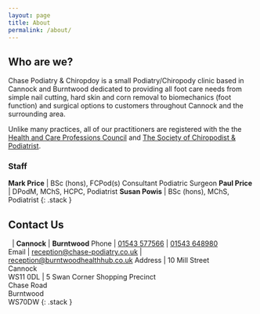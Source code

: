 ```yaml
---
layout: page
title: About
permalink: /about/
---
```


## Who are we?
Chase Podiatry & Chiropdoy is a small Podiatry/Chiropody clinic based in Cannock and Burntwood dedicated to providing all foot care needs from simple nail cutting, hard skin and corn removal to biomechanics (foot function) and surgical options to customers throughout Cannock and the surrounding area.

Unlike many practices, all of our practitioners are registered with the the [Health and Care Professions Council](https://www.hcpc-uk.org/) and [The Society of Chiropodist & Podiatrist](https://www.scpod.org/).

### Staff

**Mark Price**  | BSc (hons), FCPod(s) Consultant Podiatric Surgeon
**Paul Price** | DPodM, MChS, HCPC, Podiatrist
**Susan Powis** | BSc (hons), MChS, Podiatrist 
{: .stack }

## Contact Us

&nbsp;  | **Cannock**                                                                | **Burntwood**
Phone   | [01543 577566](tel:01543577566)                                            | [01543 648980](tel:01543648980)     
Email   | [reception@chase-podiatry.co.uk](mailto:reception@chase-podiatry.co.uk)    | [reception@burntwoodhealthhub.co.uk](mailto:reception@burntwoodhealthhub.co.uk)
Address | 10 Mill Street <br/> Cannock <br/> WS11 0DL                                | 5 Swan Corner Shopping Precinct <br/> Chase Road <br/> Burntwood <br/> WS70DW
{: .stack }
